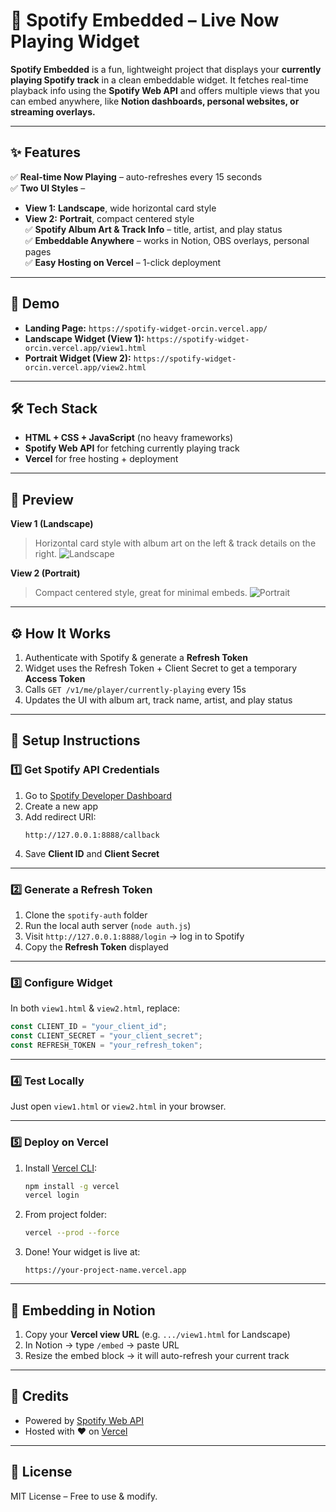 # 🎵 Spotify Embedded – Live Now Playing Widget

**Spotify Embedded** is a fun, lightweight project that displays your **currently playing Spotify track** in a clean embeddable widget. It fetches real-time playback info using the **Spotify Web API** and offers multiple views that you can embed anywhere, like **Notion dashboards, personal websites, or streaming overlays.**

---

## ✨ Features

✅ **Real-time Now Playing** – auto-refreshes every 15 seconds  
✅ **Two UI Styles** –  
   - **View 1:** **Landscape**, wide horizontal card style  
   - **View 2:** **Portrait**, compact centered style  
✅ **Spotify Album Art & Track Info** – title, artist, and play status  
✅ **Embeddable Anywhere** – works in Notion, OBS overlays, personal pages  
✅ **Easy Hosting on Vercel** – 1-click deployment  

---

## 🚀 Demo

- **Landing Page:** `https://spotify-widget-orcin.vercel.app/`  
- **Landscape Widget (View 1):** `https://spotify-widget-orcin.vercel.app/view1.html`  
- **Portrait Widget (View 2):** `https://spotify-widget-orcin.vercel.app/view2.html`  

---

## 🛠️ Tech Stack

- **HTML + CSS + JavaScript** (no heavy frameworks)  
- **Spotify Web API** for fetching currently playing track  
- **Vercel** for free hosting + deployment  

---

## 📸 Preview

**View 1 (Landscape)**  
> Horizontal card style with album art on the left & track details on the right.
> ![Landscape](https://cdn.discordapp.com/attachments/959107867036774420/1395047676285812736/image.png?ex=687906e4&is=6877b564&hm=a0fca1fce8495d9ba9b611f707cd974ce27e531950e71667510b421f34f2a869&)

**View 2 (Portrait)**  
> Compact centered style, great for minimal embeds.
> ![Portrait](https://cdn.discordapp.com/attachments/959107867036774420/1395047769718128692/image.png?ex=687906fb&is=6877b57b&hm=86ed3432870bc21de069af9080983a687a193d09a142b697f8398612e2146fde&)

---

## ⚙️ How It Works

1. Authenticate with Spotify & generate a **Refresh Token**  
2. Widget uses the Refresh Token + Client Secret to get a temporary **Access Token**  
3. Calls `GET /v1/me/player/currently-playing` every 15s  
4. Updates the UI with album art, track name, artist, and play status  

---

## 🔑 Setup Instructions

### 1️⃣ Get Spotify API Credentials

1. Go to [Spotify Developer Dashboard](https://developer.spotify.com/dashboard)  
2. Create a new app  
3. Add redirect URI:  
   ```
   http://127.0.0.1:8888/callback
   ```
4. Save **Client ID** and **Client Secret**  

---

### 2️⃣ Generate a Refresh Token

1. Clone the `spotify-auth` folder  
2. Run the local auth server (`node auth.js`)  
3. Visit `http://127.0.0.1:8888/login` → log in to Spotify  
4. Copy the **Refresh Token** displayed  

---

### 3️⃣ Configure Widget

In both `view1.html` & `view2.html`, replace:  

```js
const CLIENT_ID = "your_client_id";
const CLIENT_SECRET = "your_client_secret";
const REFRESH_TOKEN = "your_refresh_token";
```

---

### 4️⃣ Test Locally

Just open `view1.html` or `view2.html` in your browser.

---

### 5️⃣ Deploy on Vercel

1. Install [Vercel CLI](https://vercel.com/docs/cli):  
   ```bash
   npm install -g vercel
   vercel login
   ```  
2. From project folder:  
   ```bash
   vercel --prod --force
   ```  
3. Done! Your widget is live at:  
   ```
   https://your-project-name.vercel.app
   ```

---

## 📌 Embedding in Notion

1. Copy your **Vercel view URL** (e.g. `.../view1.html` for Landscape)  
2. In Notion → type `/embed` → paste URL  
3. Resize the embed block → it will auto-refresh your current track  

---

## 🤝 Credits

- Powered by [Spotify Web API](https://developer.spotify.com/documentation/web-api/)  
- Hosted with ❤️ on [Vercel](https://vercel.com)  

---

## 📜 License

MIT License – Free to use & modify.
